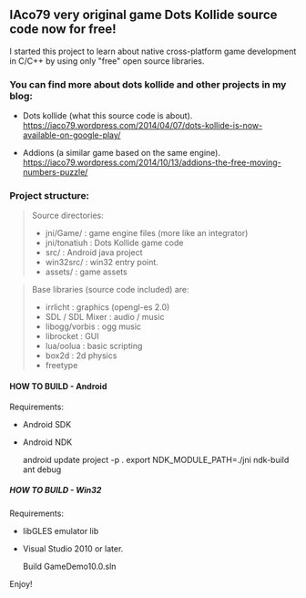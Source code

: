 ## IAco79 very original game Dots Kollide source code now for free!

I started this project to learn about native cross-platform game development in C/C++ by using only "free" open source libraries.

### You can find more about dots kollide  and other projects in my blog: 
* Dots kollide (what this source code is about).
https://iaco79.wordpress.com/2014/04/07/dots-kollide-is-now-available-on-google-play/

* Addions (a similar game based on the same engine).
https://iaco79.wordpress.com/2014/10/13/addions-the-free-moving-numbers-puzzle/

### Project structure:

> Source directories:
>* jni/Game/ : game engine files (more like an integrator)
>* jni/tonatiuh : Dots Kollide game code
>* src/ : Android java project
>* win32src/ : win32 entry point.
>* assets/ : game assets 

> Base libraries (source code included) are:
>* irrlicht : graphics (opengl-es 2.0) 
>* SDL / SDL Mixer : audio / music
>* libogg/vorbis : ogg music
>* librocket : GUI 
>* lua/oolua : basic scripting
>* box2d : 2d physics
>* freetype 
		

#### HOW TO BUILD - Android
Requirements:
* Android SDK 
* Android NDK


    android update project -p .
    export NDK_MODULE_PATH=./jni 
    ndk-build
    ant debug


##### HOW TO BUILD - Win32
 Requirements:
* libGLES emulator lib
* Visual Studio 2010 or later.


	Build GameDemo10.0.sln


Enjoy!
